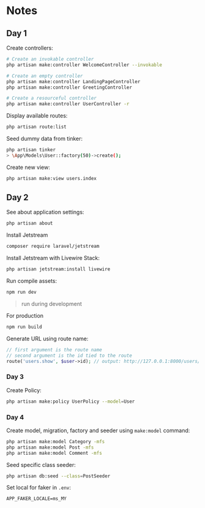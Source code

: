 # Notes

## Day 1

Create controllers:

```bash
# Create an invokable controller
php artisan make:controller WelcomeController --invokable

# Create an empty controller
php artisan make:controller LandingPageController
php artisan make:controller GreetingController

# Create a resourceful controller
php artisan make:controller UserController -r
```

Display available routes:

```bash
php artisan route:list
```

Seed dummy data from tinker:

```bash
php artisan tinker
> \App\Models\User::factory(50)->create();
```

Create new view:

```bash
php artisan make:view users.index
```

## Day 2

See about application settings:

```bash
php artisan about
```

Install Jetstream

```bash
composer require laravel/jetstream
```

Install Jetstream with Livewire Stack:

```bash
php artisan jetstream:install livewire
```

Run compile assets:

```bash
npm run dev
```

> run during development

For production

```bash
npm run build
```

Generate URL using route name:

```php
// first argument is the route name
// second argument is the id tied to the route
route('users.show', $user->id); // output: http://127.0.0.1:8000/users/1
```

### Day 3

Create Policy:

```bash
php artisan make:policy UserPolicy --model=User
```

### Day 4

Create model, migration, factory and seeder using `make:model` command:

```bash
php artisan make:model Category -mfs
php artisan make:model Post -mfs
php artisan make:model Comment -mfs
```

Seed specific class seeder:

```bash
php artisan db:seed --class=PostSeeder
```

Set local for faker in `.env`:

```plaintext
APP_FAKER_LOCALE=ms_MY
```
